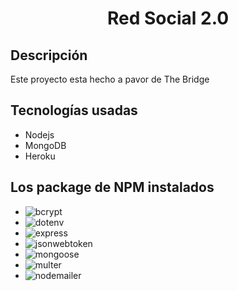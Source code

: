 # <center>Red Social 2.0</center>

## Descripción
Este proyecto esta hecho a pavor de The Bridge

## Tecnologías usadas
* Nodejs
* MongoDB
* Heroku

## Los package de NPM instalados
* ![bcrypt](https://www.npmjs.com/package/bcrypt)
* ![dotenv](https://www.npmjs.com/package/dotenv)
* ![express](https://www.npmjs.com/package/express)
* ![jsonwebtoken](https://www.npmjs.com/package/jsonwebtoken)
* ![mongoose](https://www.npmjs.com/package/mongoose)
* ![multer](https://www.npmjs.com/package/multer)
* ![nodemailer](https://www.npmjs.com/package/nodemailer)
